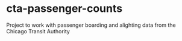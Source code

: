 # cta-passenger-counts
Project to work with passenger boarding and alighting data from the Chicago Transit Authority
